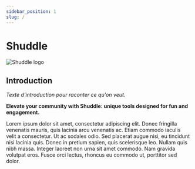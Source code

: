 ```yaml
---
sidebar_position: 1
slug: /
---
```


# Shuddle

![Shuddle logo](https://shuddle.xyz/images/logos/logo_light.svg)

## Introduction

_Texte d'introduction pour raconter ce qu'on veut._

**Elevate your community with Shuddle: unique tools designed for fun and engagement.**

Lorem ipsum dolor sit amet, consectetur adipiscing elit. Donec fringilla venenatis mauris, quis lacinia arcu venenatis ac. Etiam commodo iaculis velit a consectetur. Ut ac sodales odio. Sed placerat augue nisi, eu tincidunt nisi lacinia quis. Donec in pretium sapien, quis scelerisque leo. Nullam quis nibh massa. Integer laoreet non urna sit amet commodo. Nam gravida volutpat eros. Fusce orci lectus, rhoncus eu commodo ut, porttitor sed dolor.